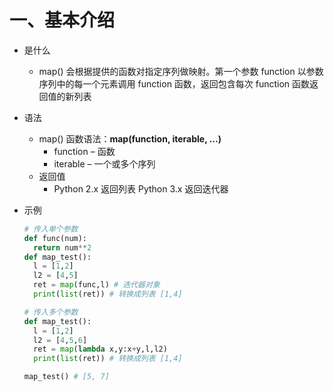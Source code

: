 # 一、基本介绍

- 是什么
  - map() 会根据提供的函数对指定序列做映射。第一个参数 function 以参数序列中的每一个元素调用 function 函数，返回包含每次 function 函数返回值的新列表
- 语法
  - map() 函数语法：**map(function, iterable, …)**
    - function – 函数
    - iterable – 一个或多个序列
  - 返回值
    - Python 2.x 返回列表
      Python 3.x 返回迭代器

- 示例

  ```python
  # 传入单个参数
  def func(num):
  	return num**2
  def map_test(): 
  	l = [1,2]
  	l2 = [4,5]
  	ret = map(func,l) # 迭代器对象
  	print(list(ret)) # 转换成列表 [1,4]
  
  # 传入多个参数
  def map_test(): 
  	l = [1,2]
  	l2 = [4,5,6]
  	ret = map(lambda x,y:x+y,l,l2)
  	print(list(ret)) # 转换成列表 [1,4]
  
  map_test() # [5, 7]
  
  ```

  